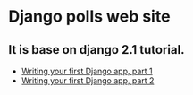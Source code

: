 # Django polls web site

## It is base on django 2.1 tutorial.

- [Writing your first Django app, part 1](https://docs.djangoproject.com/en/2.1/intro/tutorial01/)
- [Writing your first Django app, part 2](https://docs.djangoproject.com/en/2.1/intro/tutorial02/)

